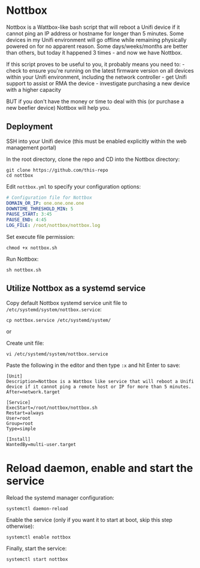 # Nottbox

Nottbox is a Wattbox-like bash script that will reboot a Unifi device if it cannot ping an IP address or hostname for longer than 5 minutes. Some devices in my Unifi environment will go offline while remaining physically powered on for no apparent reason. Some days/weeks/months are better than others, but today it happened 3 times - and now we have Nottbox.

If this script proves to be useful to you, it probably means you need to:
    - check to ensure you're running on the latest firmware version on all devices within your Unifi environment, including the network controller
    - get Unifi support to assist or RMA the device
    - investigate purchasing a new device with a higher capacity

BUT if you don't have the money or time to deal with this (or purchase a new beefier device) Nottbox will help you.

## Deployment

SSH into your Unifi device (this must be enabled explicitly within the web management portal)

In the root directory, clone the repo and CD into the Nottbox directory:
```shell
git clone https://github.com/this-repo
cd nottbox
```

Edit `nottbox.yml` to specify your configuration options:
```yml
# Configuration file for Nottbox
DOMAIN_OR_IP: one.one.one.one
DOWNTIME_THRESHOLD_MIN: 5
PAUSE_START: 3:45
PAUSE_END: 4:45
LOG_FILE: /root/nottbox/nottbox.log
```

Set execute file permission:
```shell
chmod +x nottbox.sh
```

Run Nottbox:
```shell
sh nottbox.sh
```

## Utilize Nottbox as a systemd service

Copy default Nottbox systemd service unit file to `/etc/systemd/system/nottbox.service`:
```shell
cp nottbox.service /etc/systemd/system/
```

or

Create unit file:
```shell
vi /etc/systemd/system/nottbox.service
```

Paste the following in the editor and then type `:x` and hit Enter to save:
```
[Unit]
Description=Nottbox is a Wattbox like service that will reboot a Unifi device if it cannot ping a remote host or IP for more than 5 minutes.
After=network.target

[Service]
ExecStart=/root/nottbox/nottbox.sh
Restart=always
User=root
Group=root
Type=simple

[Install]
WantedBy=multi-user.target
```

# Reload daemon, enable and start the service

Reload the systemd manager configuration:
```shell
systemctl daemon-reload
```

Enable the service (only if you want it to start at boot, skip this step otherwise):
```shell
systemctl enable nottbox
```

Finally, start the service:
```shell
systemctl start nottbox
```